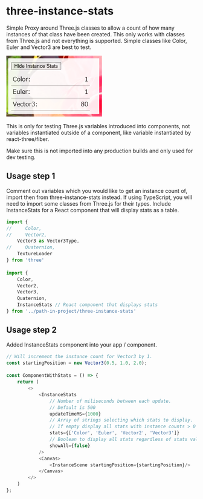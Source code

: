 # three-instance-stats

Simple Proxy around Three.js classes to allow a count of how many instances of that class have been created. This only works with classes from Three.js and not everything is supported. Simple classes like Color, Euler and Vector3 are best to test.

<img src="./preview.png">

This is only for testing Three.js variables introduced into components, not variables instantiated outside of a component, like variable instantiated by react-three/fiber.

Make sure this is not imported into any production builds and only used for dev testing.

## Usage step 1
Comment out variables which you would like to get an instance count of, import then from three-instance-stats instead. If using TypeScript, you will need to import some classes from Three.js for their types. Include InstanceStats for a React component that will display stats as a table.

```js
import {
//     Color,
//     Vector2,
    Vector3 as Vector3Type,
//     Quaternion,
    TextureLoader
} from 'three'

import {
    Color,
    Vector2,
    Vector3,
    Quaternion,
    InstanceStats // React component that displays stats
} from '../path-in-project/three-instance-stats'
```

## Usage step 2
Added InstanceStats component into your app / component.

```js
// Will increment the instance count for Vector3 by 1.
const startingPosition = new Vector3(0.5, 1.0, 2.0);

const ComponentWithStats = () => {
    return (
        <>
            <InstanceStats 
                // Number of miliseconds between each update.
                // Default is 500
                updateTimeMS={1000} 
                // Array of strings selecting which stats to display.
                // If empty display all stats with instance counts > 0
                stats={['Color', 'Euler', 'Vector2', 'Vector3']}
                // Boolean to display all stats regardless of stats value
                showAll={false}
            />
            <Canvas>
                <InstanceScene startingPosition={startingPosition}/>
            </Canvas>
        </>
    )
};
```

